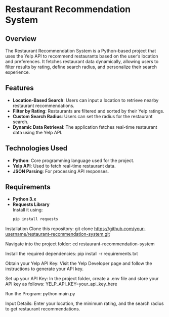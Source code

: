 # Restaurant Recommendation System

## Overview
The Restaurant Recommendation System is a Python-based project that uses the Yelp API to recommend restaurants based on the user’s location and preferences. It fetches restaurant data dynamically, allowing users to filter results by rating, define search radius, and personalize their search experience.

## Features
- **Location-Based Search**: Users can input a location to retrieve nearby restaurant recommendations.
- **Filter by Rating**: Restaurants are filtered and sorted by their Yelp ratings.
- **Custom Search Radius**: Users can set the radius for the restaurant search.
- **Dynamic Data Retrieval**: The application fetches real-time restaurant data using the Yelp API.
  
## Technologies Used
- **Python**: Core programming language used for the project.
- **Yelp API**: Used to fetch real-time restaurant data.
- **JSON Parsing**: For processing API responses.
  
## Requirements
- **Python 3.x**  
- **Requests Library**  
  Install it using:
  ```bash
  pip install requests

Installation
  Clone this repository:
    git clone https://github.com/your-username/restaurant-recommendation-system.git

  Navigate into the project folder:
    cd restaurant-recommendation-system

  Install the required dependencies:
    pip install -r requirements.txt

Obtain your Yelp API Key:
Visit the Yelp Developer page and follow the instructions to generate your API key.


Set up your API Key:
  In the project folder, create a .env file and store your API key as follows:
    YELP_API_KEY=your_api_key_here

Run the Program:
  python main.py

Input Details:
  Enter your location, the minimum rating, and the search radius to get restaurant recommendations.









